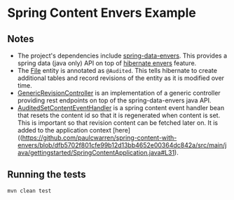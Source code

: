 # Spring Content Envers Example

## Notes
- The project's dependencies include [spring-data-envers](https://github.com/paulcwarren/spring-content-with-envers/blob/c8a5a1d43c8fc43f39d6d0fbd50a8f8642a0ad08/pom.xml#L52).  This provides a spring data (java only) API on top of [hibernate envers](https://hibernate.org/orm/envers/) feature.
- The [File](https://github.com/paulcwarren/spring-content-with-envers/blob/c388ff768a9524881d6d85a2e54dce3d79031ecd/src/main/java/gettingstarted/File.java) entity is annotated as `@Audited`.  This tells hibernate to create additional tables and record revisions of the entity 
as it is modified over time.
- [GenericRevisionController](https://github.com/paulcwarren/spring-content-with-envers/blob/dfb5702f801cfe99b12d13bb4652e00364dc842a/src/main/java/gettingstarted/GenericRevisionsController.java) is 
an implementation of a generic controller providing rest endpoints on top of the spring-data-envers java API.
- [AuditedSetContentEventHandler](https://github.com/paulcwarren/spring-content-with-envers/blob/dfb5702f801cfe99b12d13bb4652e00364dc842a/src/main/java/gettingstarted/AuditedSetContentEventHandler.java) is 
a spring content event handler bean that resets the content id so that it is regenerated when content is set.  This is important so that 
revision content can be fetched later on.   It is added to the application context [here]((https://github.com/paulcwarren/spring-content-with-envers/blob/dfb5702f801cfe99b12d13bb4652e00364dc842a/src/main/java/gettingstarted/SpringContentApplication.java#L31).

## Running the tests

`mvn clean test`

